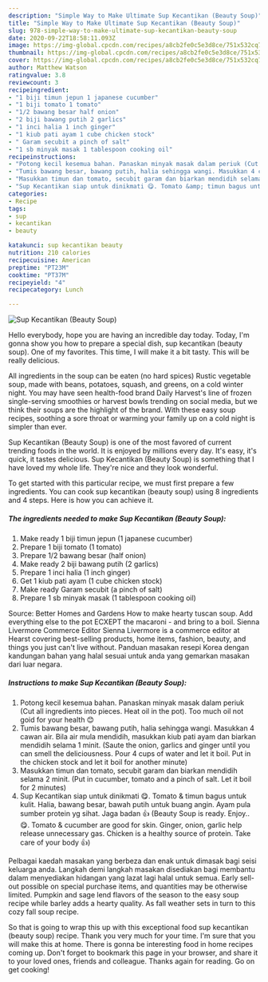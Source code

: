 ```yaml
---
description: "Simple Way to Make Ultimate Sup Kecantikan (Beauty Soup)"
title: "Simple Way to Make Ultimate Sup Kecantikan (Beauty Soup)"
slug: 978-simple-way-to-make-ultimate-sup-kecantikan-beauty-soup
date: 2020-09-22T18:58:11.093Z
image: https://img-global.cpcdn.com/recipes/a8cb2fe0c5e3d8ce/751x532cq70/sup-kecantikan-beauty-soup-recipe-main-photo.jpg
thumbnail: https://img-global.cpcdn.com/recipes/a8cb2fe0c5e3d8ce/751x532cq70/sup-kecantikan-beauty-soup-recipe-main-photo.jpg
cover: https://img-global.cpcdn.com/recipes/a8cb2fe0c5e3d8ce/751x532cq70/sup-kecantikan-beauty-soup-recipe-main-photo.jpg
author: Matthew Watson
ratingvalue: 3.8
reviewcount: 3
recipeingredient:
- "1 biji timun jepun 1 japanese cucumber"
- "1 biji tomato 1 tomato"
- "1/2 bawang besar half onion"
- "2 biji bawang putih 2 garlics"
- "1 inci halia 1 inch ginger"
- "1 kiub pati ayam 1 cube chicken stock"
- " Garam secubit a pinch of salt"
- "1 sb minyak masak 1 tablespoon cooking oil"
recipeinstructions:
- "Potong kecil kesemua bahan. Panaskan minyak masak dalam periuk (Cut all ingredients into pieces. Heat oil in the pot). Too much oil not goid for your health 😊"
- "Tumis bawang besar, bawang putih, halia sehingga wangi. Masukkan 4 cawan air. Bila air mula mendidih, masukkan kiub pati ayam dan biarkan mendidih selama 1 minit. (Saute the onion, garlics and ginger until you can smell the deliciousness. Pour 4 cups of water and let it boil. Put in the chicken stock and let it boil for another minute)"
- "Masukkan timun dan tomato, secubit garam dan biarkan mendidih selama 2 minit. (Put in cucumber, tomato and a pinch of salt. Let it boil for 2 minutes)"
- "Sup Kecantikan siap untuk dinikmati 😋. Tomato &amp; timun bagus untuk kulit. Halia, bawang besar, bawah putih untuk buang angin. Ayam pula sumber protein yg sihat. Jaga badan 👍 (Beauty Soup is ready. Enjoy.. 😋. Tomato &amp; cucumber are good for skin. Ginger, onion, garlic help release unnecessary gas. Chicken is a healthy source of protein. Take care of your body 👍)"
categories:
- Recipe
tags:
- sup
- kecantikan
- beauty

katakunci: sup kecantikan beauty 
nutrition: 210 calories
recipecuisine: American
preptime: "PT23M"
cooktime: "PT37M"
recipeyield: "4"
recipecategory: Lunch

---
```



![Sup Kecantikan (Beauty Soup)](https://img-global.cpcdn.com/recipes/a8cb2fe0c5e3d8ce/751x532cq70/sup-kecantikan-beauty-soup-recipe-main-photo.jpg)

Hello everybody, hope you are having an incredible day today. Today, I'm gonna show you how to prepare a special dish, sup kecantikan (beauty soup). One of my favorites. This time, I will make it a bit tasty. This will be really delicious.

All ingredients in the soup can be eaten (no hard spices) Rustic vegetable soup, made with beans, potatoes, squash, and greens, on a cold winter night. You may have seen health-food brand Daily Harvest&#39;s line of frozen single-serving smoothies or harvest bowls trending on social media, but we think their soups are the highlight of the brand. With these easy soup recipes, soothing a sore throat or warming your family up on a cold night is simpler than ever.

Sup Kecantikan (Beauty Soup) is one of the most favored of current trending foods in the world. It is enjoyed by millions every day. It's easy, it's quick, it tastes delicious. Sup Kecantikan (Beauty Soup) is something that I have loved my whole life. They're nice and they look wonderful.


To get started with this particular recipe, we must first prepare a few ingredients. You can cook sup kecantikan (beauty soup) using 8 ingredients and 4 steps. Here is how you can achieve it.

<!--inarticleads1-->

##### The ingredients needed to make Sup Kecantikan (Beauty Soup):

1. Make ready 1 biji timun jepun (1 japanese cucumber)
1. Prepare 1 biji tomato (1 tomato)
1. Prepare 1/2 bawang besar (half onion)
1. Make ready 2 biji bawang putih (2 garlics)
1. Prepare 1 inci halia (1 inch ginger)
1. Get 1 kiub pati ayam (1 cube chicken stock)
1. Make ready  Garam secubit (a pinch of salt)
1. Prepare 1 sb minyak masak (1 tablespoon cooking oil)


Source: Better Homes and Gardens How to make hearty tuscan soup. Add everything else to the pot ECXEPT the macaroni - and bring to a boil. Sienna Livermore Commerce Editor Sienna Livermore is a commerce editor at Hearst covering best-selling products, home items, fashion, beauty, and things you just can&#39;t live without. Panduan masakan resepi Korea dengan kandungan bahan yang halal sesuai untuk anda yang gemarkan masakan dari luar negara. 

<!--inarticleads2-->

##### Instructions to make Sup Kecantikan (Beauty Soup):

1. Potong kecil kesemua bahan. Panaskan minyak masak dalam periuk (Cut all ingredients into pieces. Heat oil in the pot). Too much oil not goid for your health 😊
1. Tumis bawang besar, bawang putih, halia sehingga wangi. Masukkan 4 cawan air. Bila air mula mendidih, masukkan kiub pati ayam dan biarkan mendidih selama 1 minit. (Saute the onion, garlics and ginger until you can smell the deliciousness. Pour 4 cups of water and let it boil. Put in the chicken stock and let it boil for another minute)
1. Masukkan timun dan tomato, secubit garam dan biarkan mendidih selama 2 minit. (Put in cucumber, tomato and a pinch of salt. Let it boil for 2 minutes)
1. Sup Kecantikan siap untuk dinikmati 😋. Tomato &amp; timun bagus untuk kulit. Halia, bawang besar, bawah putih untuk buang angin. Ayam pula sumber protein yg sihat. Jaga badan 👍 (Beauty Soup is ready. Enjoy.. 😋. Tomato &amp; cucumber are good for skin. Ginger, onion, garlic help release unnecessary gas. Chicken is a healthy source of protein. Take care of your body 👍)


Pelbagai kaedah masakan yang berbeza dan enak untuk dimasak bagi seisi keluarga anda. Langkah demi langkah masakan disediakan bagi membantu dalam menyediakan hidangan yang lazat lagi halal untuk semua. Early sell-out possible on special purchase items, and quantities may be otherwise limited. Pumpkin and sage lend flavors of the season to the easy soup recipe while barley adds a hearty quality. As fall weather sets in turn to this cozy fall soup recipe. 

So that is going to wrap this up with this exceptional food sup kecantikan (beauty soup) recipe. Thank you very much for your time. I'm sure that you will make this at home. There is gonna be interesting food in home recipes coming up. Don't forget to bookmark this page in your browser, and share it to your loved ones, friends and colleague. Thanks again for reading. Go on get cooking!

